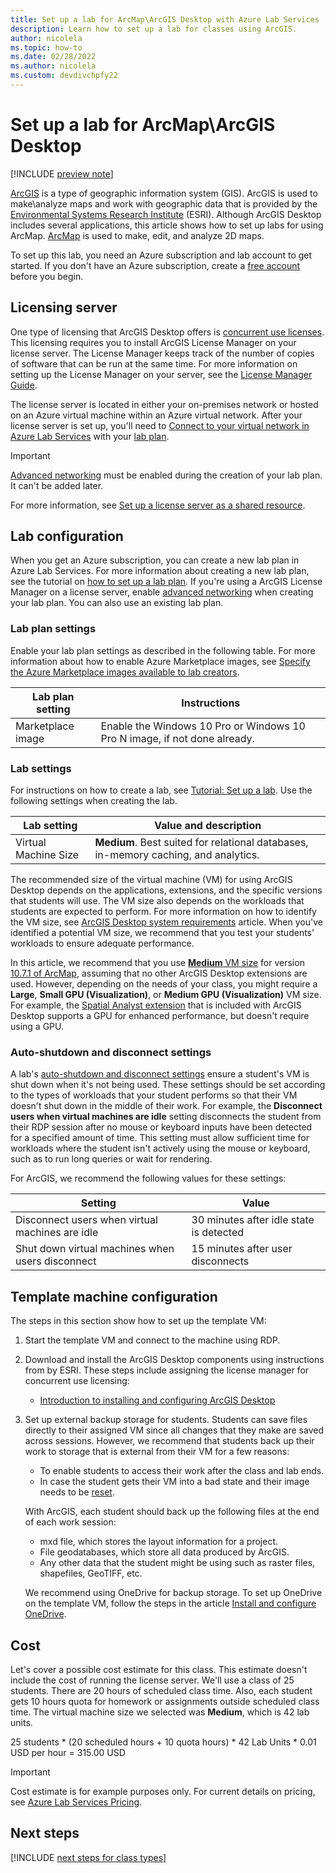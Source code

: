 ```yaml
---
title: Set up a lab for ArcMap\ArcGIS Desktop with Azure Lab Services | Microsoft Docs
description: Learn how to set up a lab for classes using ArcGIS. 
author: nicolela
ms.topic: how-to
ms.date: 02/28/2022
ms.author: nicolela
ms.custom: devdivchpfy22
---
```


# Set up a lab for ArcMap\ArcGIS Desktop

[!INCLUDE [preview note](./includes/lab-services-new-update-focused-article.md)]

[ArcGIS](https://www.esri.com/en-us/arcgis/products/arcgis-solutions/overview) is a type of geographic information system (GIS).  ArcGIS is used to make\analyze maps and work with geographic data that is provided by the [Environmental Systems Research Institute](https://www.esri.com/home) (ESRI).  Although ArcGIS Desktop includes several applications, this article shows how to set up labs for using ArcMap.  [ArcMap](https://desktop.arcgis.com/en/arcmap/latest/map/main/what-is-arcmap-.htm) is used to make, edit, and analyze 2D maps.

To set up this lab, you need an Azure subscription and lab account to get started. If you don't have an Azure subscription, create a [free account](https://azure.microsoft.com/free/) before you begin.

## Licensing server

One type of licensing that ArcGIS Desktop offers is [concurrent use licenses](https://desktop.arcgis.com/en/license-manager/latest/license-manager-basics.htm). This licensing requires you to install ArcGIS License Manager on your license server. The License Manager keeps track of the number of copies of software that can be run at the same time. For more information on setting up the License Manager on your server, see the [License Manager Guide](https://desktop.arcgis.com/en/license-manager/latest/welcome.htm).

The license server is located in either your on-premises network or hosted on an Azure virtual machine within an Azure virtual network.  After your license server is set up, you'll need to [Connect to your virtual network in Azure Lab Services](how-to-connect-vnet-injection.md) with your [lab plan](./tutorial-setup-lab-plan.md).

> [!IMPORTANT]
> [Advanced networking](how-to-connect-vnet-injection.md#connect-the-virtual-network-during-lab-plan-creation) must be enabled during the creation of your lab plan. It can't be added later.

For more information, see [Set up a license server as a shared resource](how-to-create-a-lab-with-shared-resource.md).

## Lab configuration

When you get an Azure subscription, you can create a new lab plan in Azure Lab Services. For more information about creating a new lab plan, see the tutorial on [how to set up a lab plan](./tutorial-setup-lab-plan.md). If you're using a ArcGIS License Manager on a license server, enable [advanced networking](how-to-connect-vnet-injection.md#connect-the-virtual-network-during-lab-plan-creation) when creating your lab plan. You can also use an existing lab plan.

### Lab plan settings

Enable your lab plan settings as described in the following table.  For more information about how to enable Azure Marketplace images, see [Specify the Azure Marketplace images available to lab creators](./specify-marketplace-images.md).

| Lab plan setting | Instructions |
| ------------------- | ------------ |
|Marketplace image| Enable the Windows 10 Pro or Windows 10 Pro N image, if not done already.|

### Lab settings

For instructions on how to create a lab, see [Tutorial: Set up a lab](tutorial-setup-lab.md). Use the following settings when creating the lab.

| Lab setting | Value and description |
| ------------ | ------------------ |
|Virtual Machine Size| **Medium**.  Best suited for relational databases, in-memory caching, and analytics.|  

The recommended size of the virtual machine (VM) for using ArcGIS Desktop depends on the applications, extensions, and the specific versions that students will use. The VM size also depends on the workloads that students are expected to perform. For more information on how to identify the VM size, see [ArcGIS Desktop system requirements](https://desktop.arcgis.com/en/system-requirements/latest/arcgis-desktop-system-requirements.htm) article. When you've identified a potential VM size, we recommend that you test your students' workloads to ensure adequate performance.

In this article, we recommend that you use [**Medium** VM size](administrator-guide.md#vm-sizing) for version [10.7.1 of ArcMap](https://desktop.arcgis.com/en/system-requirements/10.7/arcgis-desktop-system-requirements.htm), assuming that no other ArcGIS Desktop extensions are used. However, depending on the needs of your class, you might require a **Large**, **Small GPU (Visualization)**, or **Medium GPU (Visualization)** VM size. For example, the [Spatial Analyst extension](https://desktop.arcgis.com/en/arcmap/latest/tools/spatial-analyst-toolbox/gpu-processing-with-spatial-analyst.htm) that is included with ArcGIS Desktop supports a GPU for enhanced performance, but doesn't require using a GPU.

### Auto-shutdown and disconnect settings

A lab's [auto-shutdown and disconnect settings](cost-management-guide.md#automatic-shutdown-settings-for-cost-control) ensure a student's VM is shut down when it's not being used. These settings should be set according to the types of workloads that your student performs so that their VM doesn't shut down in the middle of their work. For example, the **Disconnect users when virtual machines are idle** setting disconnects the student from their RDP session after no mouse or keyboard inputs have been detected for a specified amount of time. This setting must allow sufficient time for workloads where the student isn't actively using the mouse or keyboard, such as to run long queries or wait for rendering.

For ArcGIS, we recommend the following values for these settings:

| Setting | Value |
|-|-|
| Disconnect users when virtual machines are idle | 30 minutes after idle state is detected |
| Shut down virtual machines when users disconnect | 15 minutes after user disconnects |

## Template machine configuration

The steps in this section show how to set up the template VM:

1. Start the template VM and connect to the machine using RDP.

2. Download and install the ArcGIS Desktop components using instructions from by ESRI. These steps include assigning the license manager for concurrent use licensing:
    - [Introduction to installing and configuring ArcGIS Desktop](https://desktop.arcgis.com/en/arcmap/latest/get-started/installation-guide/introduction.htm)

3. Set up external backup storage for students.  Students can save files directly to their assigned VM since all changes that they make are saved across sessions. However, we recommend that students back up their work to storage that is external from their VM for a few reasons:
    - To enable students to access their work after the class and lab ends.  
    - In case the student gets their VM into a bad state and their image needs to be [reset](how-to-manage-vm-pool.md#reset-vms).

    With ArcGIS, each student should back up the following files at the end of each work session:

    - mxd file, which stores the layout information for a project.
    - File geodatabases, which store all data produced by ArcGIS.
    - Any other data that the student might be using such as raster files, shapefiles, GeoTIFF, etc.

    We recommend using OneDrive for backup storage. To set up OneDrive on the template VM, follow the steps in the article [Install and configure OneDrive](how-to-prepare-windows-template.md#install-and-configure-onedrive).

## Cost

Let's cover a possible cost estimate for this class. This estimate doesn't include the cost of running the license server. We'll use a class of 25 students. There are 20 hours of scheduled class time. Also, each student gets 10 hours quota for homework or assignments outside scheduled class time. The virtual machine size we selected was **Medium**, which is 42 lab units.

25 students \* (20 scheduled hours + 10 quota hours) \* 42 Lab Units * 0.01 USD per hour = 315.00 USD

> [!IMPORTANT]
> Cost estimate is for example purposes only.  For current details on pricing, see [Azure Lab Services Pricing](https://azure.microsoft.com/pricing/details/lab-services/).  

## Next steps

[!INCLUDE [next steps for class types](./includes/lab-services-class-type-next-steps.md)]